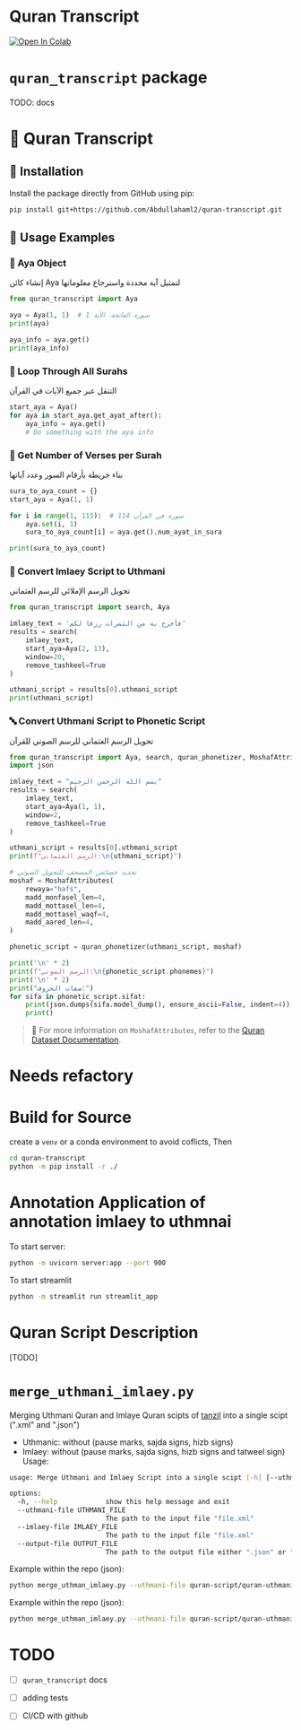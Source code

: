 # Quran Transcript

[![Open In Colab](https://img.shields.io/badge/Open%20in-Colab-orange?logo=google-colab&style=flat-square)](https://colab.research.google.com/drive/1d9-mVu2eiPOPS9z5sS2V4TQ579xIUBi-?usp=sharing)


# `quran_transcript` package
TODO: docs

# 📖 Quran Transcript


## 🔧 Installation

Install the package directly from GitHub using pip:

```bash
pip install git+https://github.com/Abdullahaml2/quran-transcript.git
```

## 🧠 Usage Examples

### 🕋 Aya Object

إنشاء كائن Aya لتمثيل آية محددة واسترجاع معلوماتها

```python
from quran_transcript import Aya

aya = Aya(1, 1)  # سورة الفاتحة، الآية 1
print(aya)

aya_info = aya.get()
print(aya_info)
```

### 🔁 Loop Through All Surahs

التنقل عبر جميع الآيات في القرآن

```python
start_aya = Aya()
for aya in start_aya.get_ayat_after():
    aya_info = aya.get()
    # Do something with the aya info
```

### 🧮 Get Number of Verses per Surah

بناء خريطة بأرقام السور وعدد آياتها

```python
sura_to_aya_count = {}
start_aya = Aya(1, 1)

for i in range(1, 115):  # 114 سورة في القرآن
    aya.set(i, 1)
    sura_to_aya_count[i] = aya.get().num_ayat_in_sura

print(sura_to_aya_count)
```

### 🔄 Convert Imlaey Script to Uthmani

تحويل الرسم الإملائي للرسم العثماني

```python
from quran_transcript import search, Aya

imlaey_text = 'فأخرج به من الثمرات رزقا لكم'
results = search(
    imlaey_text,
    start_aya=Aya(2, 13),
    window=20,
    remove_tashkeel=True
)

uthmani_script = results[0].uthmani_script
print(uthmani_script)
```

### 🔤 Convert Uthmani Script to Phonetic Script

تحويل الرسم العثماني للرسم الصوتي للقرآن

```python
from quran_transcript import Aya, search, quran_phonetizer, MoshafAttributes
import json

imlaey_text = "بسم الله الرحمن الرحيم"
results = search(
    imlaey_text,
    start_aya=Aya(1, 1),
    window=2,
    remove_tashkeel=True
)

uthmani_script = results[0].uthmani_script
print(f"الرسم العثماني:\n{uthmani_script}")

# تحديد خصائص المصحف للتحويل الصوتي
moshaf = MoshafAttributes(
    rewaya="hafs",
    madd_monfasel_len=4,
    madd_mottasel_len=4,
    madd_mottasel_waqf=4,
    madd_aared_len=4,
)

phonetic_script = quran_phonetizer(uthmani_script, moshaf)

print('\n' * 2)
print(f"الرسم الصوتي:\n{phonetic_script.phonemes}")
print('\n' * 2)
print("صفات الحروف:")
for sifa in phonetic_script.sifat:
    print(json.dumps(sifa.model_dump(), ensure_ascii=False, indent=4))
    print()
```

> 📘 For more information on `MoshafAttributes`, refer to the [Quran Dataset Documentation](https://github.com/obadx/prepare-quran-dataset?tab=readme-ov-file#moshaf-attributes-docs).

# Needs refactory


# Build for Source
create a `venv` or a conda environment to avoid coflicts, Then
```bash
cd quran-transcript
python -m pip install -r ./

````
# Annotation Application of annotation imlaey to uthmnai
To start server:
```bash
python -m uvicorn server:app --port 900
```

To start streamlit
```bash
python -m streamlit run streamlit_app
```

# Quran Script Description
[TODO]

# `merge_uthmani_imlaey.py`
Merging Uthmani Quran and Imlaye Quran scipts of [tanzil](https://tanzil.net/download/) into a single scipt (".xml" and ".json")
* Uthmanic: without (pause marks, sajda signs, hizb signs)
* Imlaey: without (pause marks, sajda signs, hizb signs and tatweel sign)
Usage:
```bash
usage: Merge Uthmani and Imlaey Script into a single scipt [-h] [--uthmani-file UTHMANI_FILE] [--imlaey-file IMLAEY_FILE] [--output-file OUTPUT_FILE]

options:
  -h, --help            show this help message and exit
  --uthmani-file UTHMANI_FILE
                        The path to the input file "file.xml"
  --imlaey-file IMLAEY_FILE
                        The path to the input file "file.xml"
  --output-file OUTPUT_FILE
                        The path to the output file either ".json" or ".xml"
```

Example within the repo (json):
```bash
python merge_uthman_imlaey.py --uthmani-file quran-script/quran-uthmani-without-pause-sajda-hizb-marks.xml --imlaey-file quran-script/quran-simple-imlaey-without-puase-sajda-hizb-marks-and-tatweel.xml --output-file quran-script/quran-uthmani-imlaey.json
```

Example within the repo (json):
```bash
python merge_uthman_imlaey.py --uthmani-file quran-script/quran-uthmani-without-pause-sajda-hizb-marks.xml --imlaey-file quran-script/quran-simple-imlaey-without-puase-sajda-hizb-marks-and-tatweel.xml --output-file quran-script/quran-uthmani-imlaey.xml
```

# TODO
- [ ] `quran_transcript` docs
- [ ] adding tests
- [ ] CI/CD with github


